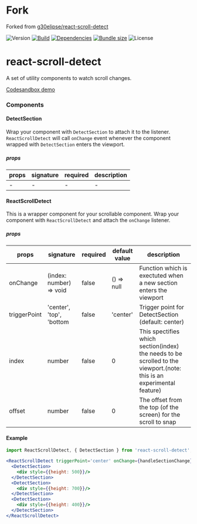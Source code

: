 # Fork

Forked from [g30elipse/react-scroll-detect](https://github.com/g30elipse/react-scroll-detect)


![Version](https://img.shields.io/npm/v/@chris221/react-scroll-detect)
[![Build](https://img.shields.io/appveyor/build/g30elipse/react-scroll-detect)](https://ci.appveyor.com/project/g30elipse/react-scroll-detect)
[![Dependencies](https://img.shields.io/david/g30elipse/react-scroll-detect)](https://david-dm.org/g30elipse/react-scroll-detect)
[![Bundle size](https://img.shields.io/bundlephobia/minzip/react-scroll-detect)](https://bundlephobia.com/result?p=react-scroll-detect@1.1.2)
![License](https://img.shields.io/npm/l/@chris221/react-scroll-detect)


# react-scroll-detect
A set of utility components to watch scroll changes.

[Codesandbox demo](https://codesandbox.io/s/inspiring-goldwasser-5k13y?fontsize=14&hidenavigation=1&theme=dark)

### Components


#### DetectSection
Wrap your component with `DetectSection` to attach it to the listener. `ReactScrollDetect` will call `onChange` 
event whenever the component wrapped with `DetectSection` enters the viewport.

##### props
| props    | signature               | required       | description |
|------    | --------------         | ----           | ----------- |
| - | - | - | - |


#### ReactScrollDetect
This is a wrapper component for your scrollable component. Wrap your component with `ReactScrollDetect` and attach the `onChange` listener.

##### props
| props    | signature               | required   | default value     | description |
|------    | --------------         | ----        | -----------       | -------- |
| onChange | (index: number) => void | false      | () => null        | Function which is exectuted when a new section enters the viewport |
| triggerPoint | 'center', 'top', 'bottom | false | 'center'        | Trigger point for DetectSection (default: center) |
| index    | number                  | false      | 0    | This spectifies which section(index) the needs to be scrolled to the viewport.(note: this is an experimental feature)  |
| offset    | number                  | false      |0     |The offset from the top (of the screen) for the scroll to snap |


#### Example
```typescript
import ReactScrollDetect, { DetectSection } from 'react-scroll-detect';
```

```jsx
<ReactScrollDetect triggerPoint='center' onChange={handleSectionChange}>
  <DetectSection>
    <div style={{height: 500}}/>
  </DetectSection>
  <DetectSection>
    <div style={{height: 700}}/>
  </DetectSection>
  <DetectSection>
    <div style={{height: 400}}/>
  </DetectSection>
</ReactScrollDetect>
```
